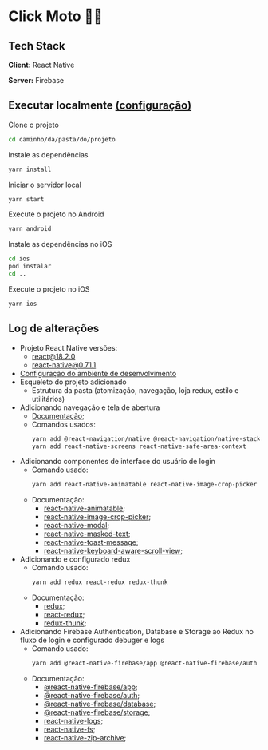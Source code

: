 # Click Moto 🛵💨

## Tech Stack  
**Client:** React Native 

**Server:** Firebase

## Executar localmente [(configuração)](https://reactnative.dev/docs/environment-setup)
Clone o projeto
~~~bash  
cd caminho/da/pasta/do/projeto
~~~
Instale as dependências
~~~bash  
yarn install
~~~
Iniciar o servidor local
~~~bash  
yarn start
~~~
Execute o projeto no Android
~~~bash  
yarn android
~~~
Instale as dependências no iOS
~~~bash  
cd ios
pod instalar
cd ..
~~~
Execute o projeto no iOS
~~~bash  
yarn ios
~~~

## Log de alterações 
+ Projeto React Native versões:
    + react@18.2.0
    + react-native@0.71.1
+ [Configuração do ambiente de desenvolvimento](https://reactnative.dev/docs/environment-setup)
+ Esqueleto do projeto adicionado
    + Estrutura da pasta (atomização, navegação, loja redux, estilo e utilitários)
+ Adicionando navegação e tela de abertura
    + [Documentação](https://reactnative.dev/docs/navigation);
    + Comandos usados:
        ~~~bash  
        yarn add @react-navigation/native @react-navigation/native-stack
        yarn add react-native-screens react-native-safe-area-context
        ~~~
+ Adicionando componentes de interface do usuário de login
    + Comando usado:
        ~~~bash  
        yarn add react-native-animatable react-native-image-crop-picker react-native-modal react-native-masked-text react-native-toast-message react-native-keyboard-aware-scroll-view
        ~~~
    + Documentação:
        + [react-native-animatable](https://github.com/oblador/react-native-animatable);
        + [react-native-image-crop-picker](https://github.com/ivpusic/react-native-image-crop-picker);
        + [react-native-modal](https://github.com/react-native-modal/react-native-modal);
        + [react-native-masked-text](https://github.com/bhrott/react-native-masked-text);
        + [react-native-toast-message](https://github.com/calintamas/react-native-toast-message);
        + [react-native-keyboard-aware-scroll-view](https://github.com/APSL/react-native-keyboard-aware-scroll-view);
+ Adicionando e configurado redux
    + Comando usado:
        ~~~bash  
        yarn add redux react-redux redux-thunk 
        ~~~
    + Documentação:
        + [redux](https://github.com/reduxjs/redux);
        + [react-redux](https://github.com/reduxjs/react-redux);
        + [redux-thunk](https://github.com/reduxjs/redux-thunk);   
+ Adicionando Firebase Authentication, Database e Storage ao Redux no fluxo de login e configurado debuger e logs
    + Comando usado:
        ~~~bash  
        yarn add @react-native-firebase/app @react-native-firebase/auth @react-native-firebase/database @react-native-firebase/storage react-native-logs react-native-fs react-native-zip-archive
        ~~~
    + Documentação:
        + [@react-native-firebase/app](https://github.com/invertase/react-native-firebase);
        + [@react-native-firebase/auth](https://rnfirebase.io/auth/usage);
        + [@react-native-firebase/database](https://rnfirebase.io/database/usage);
        + [@react-native-firebase/storage](https://rnfirebase.io/storage/usage);
        + [react-native-logs](https://github.com/onubo/react-native-logs);
        + [react-native-fs](https://github.com/itinance/react-native-fs);
        + [react-native-zip-archive](https://github.com/mockingbot/react-native-zip-archive);